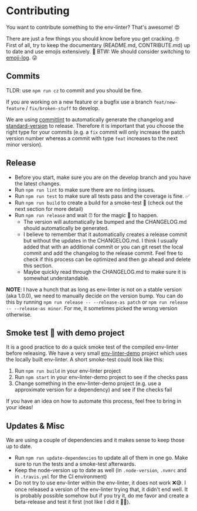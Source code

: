 # Contributing

You want to contribute something to the env-linter? That's awesome! 😍

There are just a few things you should know before you get cracking. 🤓
First of all, try to keep the documentary (README.md, CONTRIBUTE.md) up to date and use emojis extensively. 🤘 BTW: We should consider switching to [emoji-log](https://github.com/ahmadawais/Emoji-Log). 😜

## Commits

TLDR: use `npm run cz` to commit and you should be fine.

If you are working on a new feature or a bugfix use a branch `feat/new-feature` / `fix/broken-stuff` to develop.

We are using [commitlint](https://github.com/conventional-changelog/commitlint) to automatically generate the changelog and [standard-version](https://www.npmjs.com/package/standard-version) to release. Therefore it is important that you choose the right type for your commits (e.g. a `fix` commit will only increase the patch version number whereas a commit with type `feat` increases to the next minor version).

## Release

-   Before you start, make sure you are on the develop branch and you have the latest changes.
-   Run `npm run lint` to make sure there are no linting issues.
-   Run `npm run test` to make sure all tests pass and the coverage is fine. ✅
-   Run `npm run build` to create a build for a smoke-test 💨 (check out the next section for more detail)
-   Run `npm run release` and wait ⏰ for the magic 🎩 to happen.
    -   The version will automatically be bumped and the CHANGELOG.md should automatically be generated.
    -   I believe to remember that it automatically creates a release commit but without the updates in the CHANGELOG.md. I think I usually added that with an additional commit or you can git reset the local commit and add the changelog to the release commit. Feel free to check if this process can be optimized and then go ahead and delete this section.
    -   Maybe quickly read through the CHANGELOG.md to make sure it is somewhat understandable.

**NOTE**: I have a hunch that as long as env-linter is not on a stable version (aka 1.0.0), we need to manually decide on the version bump. You can do this by running `npm run release -- --release-as patch` or `npm run release -- --release-as minor`. For me, it sometimes picked the wrong version otherwise.

## Smoke test 💨 with demo project

It is a good practice to do a quick smoke test of the compiled env-linter before releasing.
We have a very small [env-linter-demo](https://github.com/namics/env-linter-demo) project which uses the locally built env-linter.
A short smoke-test could look like this:

1. Run `npm run build` in your env-linter project
2. Run `npm start` in your env-linter-demo project to see if the checks pass
3. Change something in the env-linter-demo project (e.g. use a approximate version for a dependency) and see if the checks fail

If you have an idea on how to automate this process, feel free to bring in your ideas!

## Updates & Misc

We are using a couple of dependencies and it makes sense to keep those up to date.

-   Run `npm run update-dependencies` to update all of them in one go. Make sure to run the tests and a smoke-test afterwards.
-   Keep the node-version up to date as well (in `.node-version`, `.nvmrc` and in `.travis.yml` for the CI environment)
-   Do not try to use env-linter within the env-linter, it does not work ❌😅. I once released a version of the env-linter trying that, it didn't end well. It is probably possible somehow but if you try it, do me favor and create a beta-release and test it first (not like I did it 🤦‍♂️).
